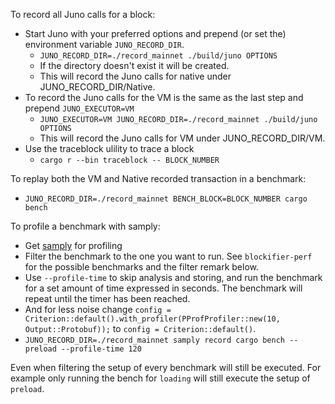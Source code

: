 To record all Juno calls for a block:
- Start Juno with your preferred options and prepend (or set the) environment variable `JUNO_RECORD_DIR`. 
    - `JUNO_RECORD_DIR=./record_mainnet ./build/juno OPTIONS`  
    - If the directory doesn't exist it will be created. 
    - This will record the Juno calls for native under JUNO_RECORD_DIR/Native.
- To record the Juno calls for the VM is the same as the last step and prepend `JUNO_EXECUTOR=VM`
    - `JUNO_EXECUTOR=VM JUNO_RECORD_DIR=./record_mainnet ./build/juno OPTIONS`  
    - This will record the Juno calls for VM under JUNO_RECORD_DIR/VM.
- Use the traceblock ulility to trace a block
    - `cargo r --bin traceblock -- BLOCK_NUMBER` 
 
To replay both the VM and Native recorded transaction in a benchmark:
- `JUNO_RECORD_DIR=./record_mainnet BENCH_BLOCK=BLOCK_NUMBER cargo bench`

 To profile a benchmark with samply:
- Get [samply](https://github.com/mstange/samply) for profiling
- Filter the benchmark to the one you want to run. See `blockifier-perf` for the possible benchmarks and the filter remark below.
- Use `--profile-time` to skip analysis and storing, and run the benchmark for a set amount of time expressed in seconds. The benchmark will repeat until the timer has been reached.  
- And for less noise change `config = Criterion::default().with_profiler(PProfProfiler::new(10, Output::Protobuf));` to `config = Criterion::default()`. 
- `JUNO_RECORD_DIR=./record_mainnet samply record cargo bench -- preload --profile-time 120`

Even when filtering the setup of every benchmark will still be executed. For example only running the bench for `loading` will still execute the setup of `preload`. 



